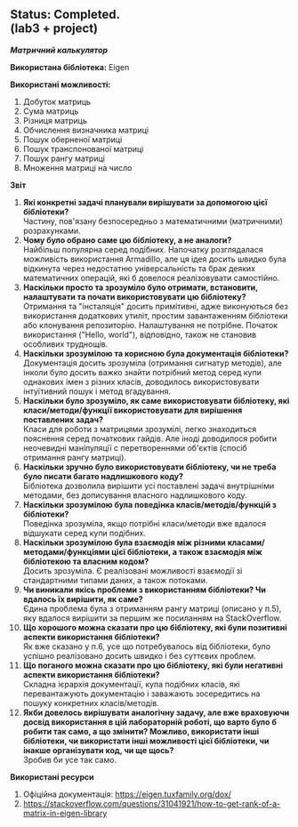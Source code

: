 Status: Completed.\
(lab3 + project)
-
***Матричний калькулятор***

**Використана бібліотека:** Eigen

**Використані можливості:**
1. Добуток матриць
2. Сума матриць
3. Різниця матриць
4. Обчислення визначника матриці
5. Пошук оберненої матриці
6. Пошук транспонованої матриці
7. Пошук рангу матриці
8. Множення матриці на число

**Звіт**
1. **Які конкретні задачі планували вирішувати за допомогою цієї бібліотеки?**\
Частину, пов'язану безпосередньо з математичними (матричними) розрахунками.
2. **Чому було обрано саме цю бібліотеку, а не аналоги?**\
Найбільш популярна серед подібних. Напочатку розглядалася можливість використання Armadillo, але ця ідея досить швидко була відкинута через недостатню універсальність та брак деяких математичних операцій, які б довелося реалізовувати самостійно.
3. **Наскільки просто та зрозуміло було отримати, встановити, налаштувати та почати використовувати цю бібліотеку?**\
Отримання та "інсталяція" досить примітивні, адже виконуються без використання додаткових утиліт, простим завантаженням бібліотеки або клонування репозиторію. Налаштування не потрібне. Початок використання ("Hello, world"), відповідно, також не становив особливих труднощів.
4. **Наскільки зрозумілою та корисною була документація бібліотеки?**\
Документація досить зрозуміла (отримання сигнатур методів), але інколи було досить важко знайти потрібний метод серед купи однакових імен з різних класів, доводилось використовувати інтуїтивний пошук і метод вгадування.
5. **Наскільки було зрозуміло, як саме використовувати бібліотеку, які класи/методи/функції використовувати для вирішення поставлених задач?**\
Класи для роботи з матрицями зрозумілі, легко знаходиться пояснення серед початкових гайдів. Але іноді доводилося робити неочевидні маніпуляції с перетвореннями об'єктів (спосіб отримання рангу матриці).
6. **Наскільки зручно було використовувати бібліотеку, чи не треба було писати багато надлишкового коду?**\
Бібліотека дозволила вирішити усі поставлені задачі внутрішніми методами, без дописування власного надлишкового коду.
7. **Наскільки зрозумілою була поведінка класів/методів/функцій з бібліотеки?**\
Поведінка зрозуміла, якщо потрібні класи/методи вже вдалося відшукати серед купи подібних.
8. **Наскільки зрозумілою була взаємодія між різними класами/методами/функціями цієї бібліотеки, а також взаємодія між бібліотекою та власним кодом?**\
Досить зрозуміла. Є реалізовані можливості взаємодії зі стандартними типами даних, а також потоками.
9. **Чи виникали якісь проблеми з використанням бібліотеки? Чи вдалось їх вирішити, як саме?**\
Єдина проблема була з отриманням рангу матриці (описано у п.5), яку вдалося вирішити за першим же посиланням на StackOverflow.
10. **Що хорошого можна сказати про цю бібліотеку, які були позитивні аспекти використання бібліотеки?**\
Як вже сказано у п.6, усе що потребувалось від бібліотеки, було успішно реалізовано досить швидко і без суттєвих проблем.
11. **Що поганого можна сказати про цю бібліотеку, які були негативні аспекти використання бібліотеки?**\
Складна ієрархія документації, купа подібних класів, які перевантажують документацію і заважають зосередитись на пошуку конкретних класів/методів.
12. **Якби довелось вирішувати аналогічну задачу, але вже враховуючи досвід використання в цій лабораторній роботі, що варто було б робити так само, а що змінити? Можливо, використати інші бібліотеки, чи використати інші можливості цієї бібліотеки, чи інакше організувати код, чи ще щось?**\
Зробив би усе так само.

**Використані ресурси**
1. Офіційна документація: https://eigen.tuxfamily.org/dox/
2. https://stackoverflow.com/questions/31041921/how-to-get-rank-of-a-matrix-in-eigen-library
